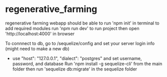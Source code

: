 # regenerative_farming
regenerative farming webapp
should be able to run 'npm init' in terminal to add required modules
run 'npm run dev' to run project then open 'http://localhost:4000' in browser

To connnect to db, go to /sequelize/config and set your server login info (might need to make a new db)
- use "host": "127.0.0.1", "dialect": "postgres" and set username, password, and database
Run 'npm install -g sequelize-cli' from the main folder
then run 'sequelize db:migrate' in the sequelize folder
